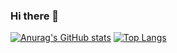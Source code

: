 ### Hi there 👋
[![Anurag's GitHub stats](https://github-readme-stats.vercel.app/api?username=HM-Yuuu&show_icons=true&theme=dracula&count_private=true)](https://github.com/anuraghazra/github-readme-stats)
[![Top Langs](https://github-readme-stats.vercel.app/api/top-langs/?username=HM-Yuuu&layout=compact&theme=dracula&count_private=true)](https://github.com/anuraghazra/github-readme-stats)
<!--
**HM-Yuuu/HM-Yuuu** is a ✨ _special_ ✨ repository because its `README.md` (this file) appears on your GitHub profile.

Here are some ideas to get you started:

- 🔭 I’m currently working on ...
- 🌱 I’m currently learning ...
- 👯 I’m looking to collaborate on ...
- 🤔 I’m looking for help with ...
- 💬 Ask me about ...
- 📫 How to reach me: ...
- 😄 Pronouns: ...
- ⚡ Fun fact: ...
-->
